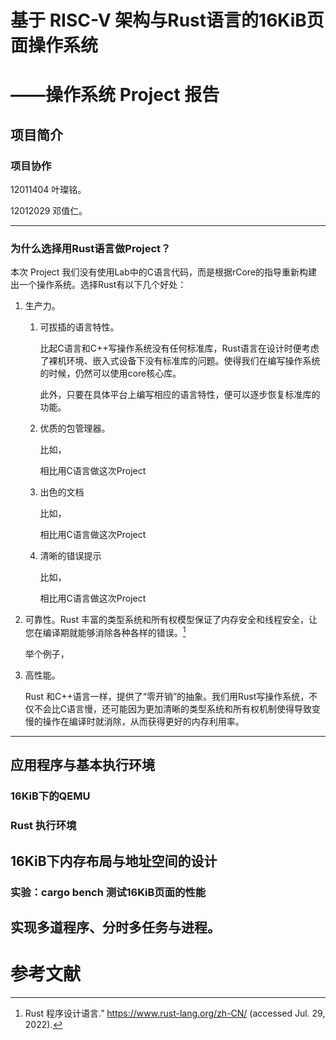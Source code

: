 # 基于 RISC-V 架构与Rust语言的16KiB页面操作系统

# ——操作系统 Project 报告



## 项目简介

### 项目协作

12011404 叶璨铭。

12012029 邓值仁。

---

### 为什么选择用Rust语言做Project？

本次 Project 我们没有使用Lab中的C语言代码，而是根据rCore的指导重新构建出一个操作系统。选择Rust有以下几个好处：

1. 生产力。

   1. 可拔插的语言特性。

      比起C语言和C++写操作系统没有任何标准库，Rust语言在设计时便考虑了裸机环境、嵌入式设备下没有标准库的问题。使得我们在编写操作系统的时候，仍然可以使用core核心库。

      此外，只要在具体平台上编写相应的语言特性，便可以逐步恢复标准库的功能。

   2. 优质的包管理器。

      比如，

      相比用C语言做这次Project

   3. 出色的文档

      比如，

      相比用C语言做这次Project

   4. 清晰的错误提示

      比如，

      相比用C语言做这次Project

2. 可靠性。Rust 丰富的类型系统和所有权模型保证了内存安全和线程安全，让您在编译期就能够消除各种各样的错误。[^7]

   举个例子，

3. 高性能。

   Rust 和C++语言一样，提供了“零开销”的抽象。我们用Rust写操作系统，不仅不会比C语言慢，还可能因为更加清晰的类型系统和所有权机制使得导致变慢的操作在编译时就消除，从而获得更好的内存利用率。

---



## 应用程序与基本执行环境

### 16KiB下的QEMU

### Rust 执行环境



## 16KiB下内存布局与地址空间的设计

### 

### 实验：cargo bench 测试16KiB页面的性能



## 实现多道程序、分时多任务与进程。





# 参考文献

[^1]: R. H. Arpaci-Dusseau and A. C. Arpaci-Dusseau, *Operating systems: Three easy pieces*, 1.00. Arpaci-Dusseau Books, 2018.
[^2]: “rCore-Tutorial-Book-v3 3.6.0-alpha.1 文档.” http://rcore-os.cn/rCore-Tutorial-Book-v3/index.html (accessed Jul. 27, 2022).
[^3]: “rCore-Tutorial V3 实验指导书” http://rcore-os.cn/rCore-Tutorial-deploy/ (accessed Jul. 21, 2022).
[^4]: “Rust 语言圣经 - Rust语言圣经(Rust Course).” https://course.rs/about-book.html (accessed Jul. 21, 2022).
[^5]: “uCore-Tutorial-Guide-2022S 0.1 文档.” https://learningos.github.io/uCore-Tutorial-Guide-2022S/index.html (accessed Jul. 27, 2022).
[^6]: "RISCV 中文手册." https://riscvbook.com/chinese/RISC-V-Reader-Chinese-v2p1.pdf (accessed Jul. 21, 2022).
[^7]: Rust 程序设计语言.” https://www.rust-lang.org/zh-CN/ (accessed Jul. 29, 2022).

